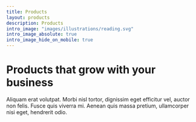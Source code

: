 ```yaml
---
title: Products
layout: products
description: Products
intro_image: "images/illustrations/reading.svg"
intro_image_absolute: true
intro_image_hide_on_mobile: true
---
```


# Products that grow with your business

Aliquam erat volutpat. Morbi nisl tortor, dignissim eget efficitur vel, auctor non felis. Fusce quis viverra mi. Aenean quis massa pretium, ullamcorper nisi eget, hendrerit odio.
